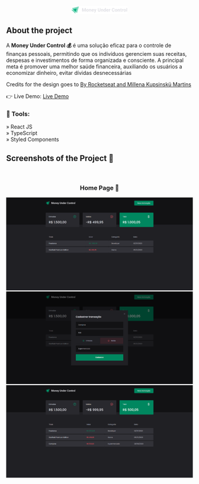 <div align='center'><img style="width:30%" src='./src/assets/logo.svg'/></div>

<h2>About the project</h2>
 <p>A <b>Money Under Control 💰</b> é uma solução eficaz para o controle de finanças pessoais, permitindo que os indivíduos gerenciem suas receitas, despesas e investimentos de forma organizada e consciente. A principal meta é promover uma melhor saúde financeira, auxiliando os usuários a economizar dinheiro, evitar dívidas desnecessárias</br></p>

<p>Credits for the design goes to <a href='https://www.figma.com/community/file/1138814493269096792'>By Rocketseat and Millena Kupsinskü Martins</a></p>

👉 Live Demo: <a href='#'>Live Demo</a>

<h3>🔧 Tools:</h3>

» React JS<br>
» TypeScript<br>
» Styled Components


<h2>Screenshots of the Project 📸</h2>
<br>
<h3 align='center'>Home Page 🏡</h3>

<div align='center'>
<img src='./src/assets/screencaptureDashboard.png'/>
<img src='./src/assets/screencaptureModal.png'/>
<img src='./src/assets/screencaptureDashboardImg.png'/>
</div>



